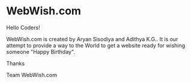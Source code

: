 # WebWish.com
Hello Coders!    

  WebWish.com is created by Aryan Sisodiya and Adithya K.G.. It is our attempt to provide a way to the World to get a website ready for wishing someone "Happy Birthday".  
  
  
Thanks  


Team WebWish.com
